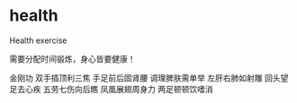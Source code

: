 # health
Health exercise

需要分配时间锻炼，身心皆要健康！

金刚功
双手插顶利三焦
手足前后固肾腰
调理脾肤需单举
左肝右肺如射雕
回头望足去心疾
五劳七伤向后瞧
凤凰展翅周身力
两足顿顿饮嗜消
